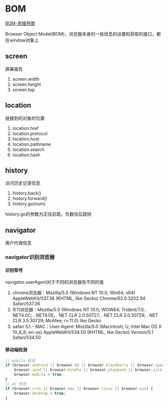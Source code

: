 # BOM

[BOM-思维导图](./mind/03-BOM.html)

Browser Object Model(BOM)，浏览器本身的一些信息的设置和获取的接口，都在window对象上

## screen

屏幕属性

1. screen.width
2. screen.height
3. screen.top

## location

链接到的对象的位置

1. location.href
2. location.protocol
3. location.host
4. location.pathname
5. location.search
6. location.hash

## history

访问历史记录信息

1. history.back()
2. history.forward()
3. history.go(num)

history.go的参数为正往前跳，负数往后跳转

## navigator

用户代理信息

### navigator识别浏览器

#### 识别型号

navigator.userAgent对于不同的浏览器有不同的值

1. chrome浏览器：Mozilla/5.0 (Windows NT 10.0; Win64; x64) AppleWebKit/537.36 (KHTML, like Gecko) Chrome/62.0.3202.94 Safari/537.36
2. IE11浏览器：Mozilla/5.0 (Windows NT 10.0; WOW64; Trident/7.0; . NET4.0C; . NET4.0E; . NET CLR 2.0.50727; . NET CLR 3.0.30729; . NET CLR 3.5.30729; McAfee; rv:11.0) like Gecko
3. safari 5.1 – MAC：User-Agent: Mozilla/5.0 (Macintosh; U; Intel Mac OS X 10_6_8; en-us) AppleWebKit/534.50 (KHTML, like Gecko) Version/5.1 Safari/534.50

#### 移动端检测

```js
// mobile 检测
if (browser.android || browser.bb || browser.blackberry || browser.ipad || browser.iphone ||
    browser.ipod || browser.kindle || browser.playbook || browser.silk || browser["windows phone"]) {
    browser.mobile = true;
}
// pc 检测
if (browser.cros || browser.mac || browser.linux || browser.win) {
    browser.desktop = true;
}
```
